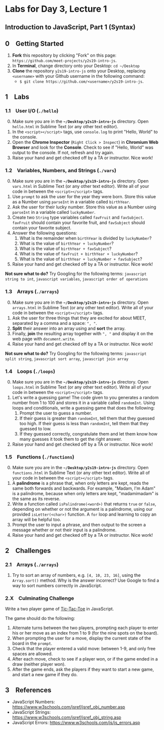 # Labs for Day 3, Lecture 1
## Introduction to JavaScript, Part 1 (Syntax)

## 0 &ensp; Getting Started

1. **Fork** this repository by clicking "Fork" on this page: `https://github.com/meet-projects/y2s19-intro-js`.
2. In **Terminal**, change directory onto your Desktop: 
`cd ~/Desktop`
3. **Clone** the repository `y2s19-intro-js` onto your Desktop, replacing `<username>` with your Github username in the following command:
    - `$ git clone https://github.com/<username>/y2s19-intro-js`.

## 1 &ensp; Labs

### 1.1 &ensp; User I/O (`./hello`)
0. Make sure you are in the **`~/Desktop/y2s19-intro-js`** directory. Open `hello.html` in Sublime Text (or any other text editor).
1. In the `<script></script>` tags, use ``console.log`` to print "Hello, World" to the console.
2. Open the **Chrome Inspector** (`Right Click > Inspect`) in **Chromium Web Browser** and look for the **Console**. Check to see if "Hello, World" was output to the console. If not, refresh and try again.
3. Raise your hand and get checked off by a TA or instructor. Nice work!

### 1.2 &ensp; Variables, Numbers, and Strings (`./vars`)
0. Make sure you are in the **`~/Desktop/y2s19-intro-js`** directory. Open `vars.html` in Sublime Text (or any other text editor). Write all of your code in between the `<script></script>` tags.
1. Use `prompt` to ask the user for the year they were born. Store this value as a Number using `parseInt` in a variable called `birthYear`.
2. Ask the user for their lucky number. Store this value as a Number using `parseInt` in a variable called `luckyNumber`.
3. Create two `String` type variables called `favFruit` and `favSubject`. `favFruit` should contain your favorite fruit, and `favSubject` should contain your favorite subject.
4. Answer the following questions:
    1. What is the remainder when `birthYear` is divided by `luckyNumber`?
    2. What is the value of `birthYear + luckyNumber`?
    3. What is the value of `birthYear + favSubject`?
    4. What is the value of `favFruit + birthYear + luckyNumber`?
    5. What is the value of `birthYear + luckyNumber + favSubject`?
5. Raise your hand and get checked off by a TA or instructor. Nice work!

**Not sure what to do?** Try Googling for the following terms:
`javascript string to int`, `javascript variables`, `javascript order of operations`

### 1.3 &ensp; Arrays (`./arrays`)
0. Make sure you are in the **`~/Desktop/y2s19-intro-js`** directory. Open `arrays.html` in Sublime Text (or any other text editor). Write all of your code in between the `<script></script>` tags.
1. Ask the user for three things that they are excited for about MEET, separated by a comma and a space: `", "`.
2. **Split** their answer into an array using and **sort** the array.
3. Finally, **join** the resulting array together with `", "` and display it on the web page with `document.write`.
4. Raise your hand and get checked off by a TA or instructor. Nice work!

**Not sure what to do?** Try Googling for the following terms:
`javascript split string`, `javascript sort array`, `javascript join array`

### 1.4 &ensp; Loops (`./loops`)
0. Make sure you are in the **`~/Desktop/y2s19-intro-js`** directory. Open `loops.html` in Sublime Text (or any other text editor). Write all of your code in between the `<script></script>` tags.
1. Let's write a guessing game! The code given to you generates a random number from 1 to 100 and stores it in a variable called `randomInt`. Using loops and conditionals, write a guessing game that does the following:
    1. Prompt the user to guess a number.
    2. If their guess is greater than `randomInt`, tell them that they guessed too high. If their guess is less than `randomInt`, tell them that they guessed to low.
    3. If they guessed correctly, congratulate them and let them know how many guesses it took them to get the right answer.
3. Raise your hand and get checked off by a TA or instructor. Nice work!


### 1.5 &ensp; Functions (`./functions`)
0. Make sure you are in the **`~/Desktop/y2s19-intro-js`** directory. Open `functions.html` in Sublime Text (or any other text editor). Write all of your code in between the `<script></script>` tags.
1. A **palindrome** is a phrase that, when only letters are kept, reads the same both forwards and backwards. For example, "Madam, I'm Adam" is a palindrome, because when only letters are kept, "madamimadam" is the same as its reverse.
2. Write a function called `isPalindrome(<word>)` that returns `true` or `false`, depending on whether or not the argument is a palindrome, using our provided `isLetter(<char>)` function. A `for` loop and learning to copy an array will be helpful too.
3. Prompt the user to input a phrase, and then output to the screen a message whether or not their input is a palindrome.
4. Raise your hand and get checked off by a TA or instructor. Nice work!

## 2 &ensp; Challenges
### 2.1 &ensp; Arrays (`./arrays`)
1. Try to sort an array of numbers, e.g. `[4, 10, 23, 16]`, using the `Array.sort()` method. Why is the answer incorrect? Use Google to find a way to sort numbers correctly in JavaScript.

### 2.X &ensp; Culminating Challenge
Write a two player game of [Tic-Tac-Toe](https://en.wikipedia.org/wiki/Tic-tac-toe) in JavaScript.

The game should do the following:
1. Alternate turns between the two players, prompting each player to enter his or her move as an index from 1 to 9 (for the nine spots on the board).
2. When prompting the user for a move, display the current state of the board in the `prompt`.
3. Check that the player entered a valid move: between 1-9, and only free spaces are allowed.
4. After each move, check to see if a player won, or if the game ended in a draw (neither player won).
5. After the game ends, ask the players if they want to start a new game, and start a new game if they do.


## 3 &ensp; References
* JavaScript Numbers: https://www.w3schools.com/jsref/jsref_obj_number.asp
* JavaScript Strings: https://www.w3schools.com/jsref/jsref_obj_string.asp
* JavaScript Errors: https://www.w3schools.com/js/js_errors.asp
